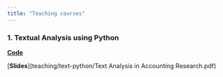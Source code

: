 ```yaml
---
title: "Teaching courses"
---
```


### 1. Textual Analysis using Python

[**Code**](teaching/text-python/00-read-file.ipynb)

[**Slides**](teaching/text-python/Text Analysis in Accounting Research.pdf)

